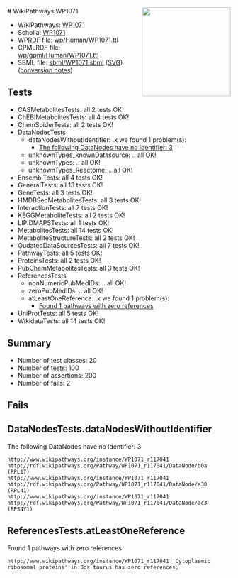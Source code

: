 <img style="float: right; width: 200px" src="../logo.png" />
# WikiPathways WP1071

* WikiPathways: [WP1071](https://identifiers.org/wikipathways:WP1071)
* Scholia: [WP1071](https://scholia.toolforge.org/wikipathways/WP1071)
* WPRDF file: [wp/Human/WP1071.ttl](../wp/Human/WP1071.ttl)
* GPMLRDF file: [wp/gpml/Human/WP1071.ttl](../wp/gpml/Human/WP1071.ttl)
* SBML file: [sbml/WP1071.sbml](../sbml/WP1071.sbml) ([SVG](../sbml/WP1071.svg)) ([conversion notes](../sbml/WP1071.txt))

## Tests
* CASMetabolitesTests: all 2 tests OK!
* ChEBIMetabolitesTests: all 4 tests OK!
* ChemSpiderTests: all 2 tests OK!
* DataNodesTests
    * dataNodesWithoutIdentifier: .x we found 1 problem(s):
        * [The following DataNodes have no identifier: 3](#d2d32fa2)
    * unknownTypes_knownDatasource: .. all OK!
    * unknownTypes: .. all OK!
    * unknownTypes_Reactome: .. all OK!
* EnsemblTests: all 4 tests OK!
* GeneralTests: all 13 tests OK!
* GeneTests: all 3 tests OK!
* HMDBSecMetabolitesTests: all 3 tests OK!
* InteractionTests: all 7 tests OK!
* KEGGMetaboliteTests: all 2 tests OK!
* LIPIDMAPSTests: all 1 tests OK!
* MetabolitesTests: all 14 tests OK!
* MetaboliteStructureTests: all 2 tests OK!
* OudatedDataSourcesTests: all 7 tests OK!
* PathwayTests: all 5 tests OK!
* ProteinsTests: all 2 tests OK!
* PubChemMetabolitesTests: all 3 tests OK!
* ReferencesTests
    * nonNumericPubMedIDs: .. all OK!
    * zeroPubMedIDs: .. all OK!
    * atLeastOneReference: .x we found 1 problem(s):
        * [Found 1 pathways with zero references](#35eb778e)
* UniProtTests: all 5 tests OK!
* WikidataTests: all 14 tests OK!


## Summary

* Number of test classes: 20
* Number of tests: 100
* Number of assertions: 200
* Number of fails: 2

## Fails

<a name="d2d32fa2" />

## DataNodesTests.dataNodesWithoutIdentifier

The following DataNodes have no identifier: 3
```
http://www.wikipathways.org/instance/WP1071_r117041 http://rdf.wikipathways.org/Pathway/WP1071_r117041/DataNode/b0a (RPL17)
http://www.wikipathways.org/instance/WP1071_r117041 http://rdf.wikipathways.org/Pathway/WP1071_r117041/DataNode/e30 (RPL41)
http://www.wikipathways.org/instance/WP1071_r117041 http://rdf.wikipathways.org/Pathway/WP1071_r117041/DataNode/ac3 (RPS4Y1)
```

<a name="35eb778e" />

## ReferencesTests.atLeastOneReference

Found 1 pathways with zero references
```
http://www.wikipathways.org/instance/WP1071_r117041 'Cytoplasmic ribosomal proteins' in Bos taurus has zero references; 
```

